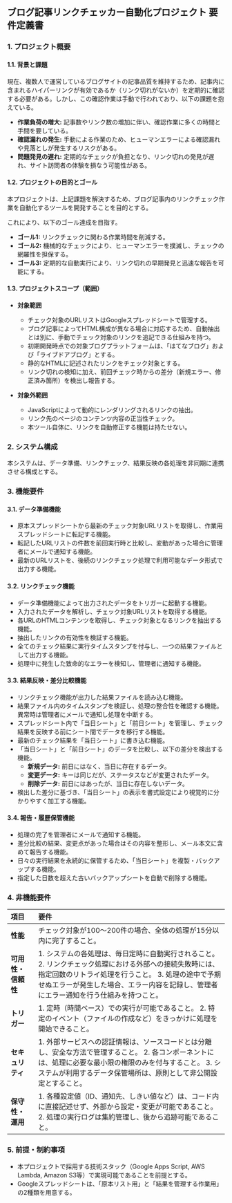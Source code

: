 ## ブログ記事リンクチェッカー自動化プロジェクト 要件定義書

### 1. プロジェクト概要

#### 1.1. 背景と課題
現在、複数人で運営しているブログサイトの記事品質を維持するため、記事内に含まれるハイパーリンクが有効であるか（リンク切れがないか）を定期的に確認する必要がある。しかし、この確認作業は手動で行われており、以下の課題を抱えている。
*   **作業負荷の増大:** 記事数やリンク数の増加に伴い、確認作業に多くの時間と手間を要している。
*   **確認漏れの発生:** 手動による作業のため、ヒューマンエラーによる確認漏れや見落としが発生するリスクがある。
*   **問題発見の遅れ:** 定期的なチェックが負担となり、リンク切れの発見が遅れ、サイト訪問者の体験を損なう可能性がある。

#### 1.2. プロジェクトの目的とゴール
本プロジェクトは、上記課題を解決するため、ブログ記事内のリンクチェック作業を自動化するツールを開発することを目的とする。

これにより、以下のゴール達成を目指す。
*   **ゴール1:** リンクチェックに関わる作業時間を削減する。
*   **ゴール2:** 機械的なチェックにより、ヒューマンエラーを撲滅し、チェックの網羅性を担保する。
*   **ゴール3:** 定期的な自動実行により、リンク切れの早期発見と迅速な報告を可能にする。

#### 1.3. プロジェクトスコープ（範囲）
*   **対象範囲**
    *   チェック対象のURLリストはGoogleスプレッドシートで管理する。
    *   ブログ記事によってHTML構成が異なる場合に対応するため、自動抽出とは別に、手動でチェック対象のリンクを追記できる仕組みを持つ。
    *   初期開発時点での対象ブログプラットフォームは、「はてなブログ」および「ライブドアブログ」とする。
    *   静的なHTMLに記述されたリンクをチェック対象とする。
    *   リンク切れの検知に加え、前回チェック時からの差分（新規エラー、修正済み箇所）を検出し報告する。

*   **対象外範囲**
    *   JavaScriptによって動的にレンダリングされるリンクの抽出。
    *   リンク先のページのコンテンツ内容の正当性チェック。
    *   本ツール自体に、リンクを自動修正する機能は持たせない。

### 2. システム構成
本システムは、データ準備、リンクチェック、結果反映の各処理を非同期に連携させる構成とする。

### 3. 機能要件

#### 3.1. データ準備機能
*   原本スプレッドシートから最新のチェック対象URLリストを取得し、作業用スプレッドシートに転記する機能。
*   転記したURLリストの件数を前回実行時と比較し、変動があった場合に管理者にメールで通知する機能。
*   最新のURLリストを、後続のリンクチェック処理で利用可能なデータ形式で出力する機能。

#### 3.2. リンクチェック機能
*   データ準備機能によって出力されたデータをトリガーに起動する機能。
*   入力されたデータを解析し、チェック対象URLリストを取得する機能。
*   各URLのHTMLコンテンツを取得し、チェック対象となるリンクを抽出する機能。
*   抽出したリンクの有効性を検証する機能。
*   全てのチェック結果に実行タイムスタンプを付与し、一つの結果ファイルとして出力する機能。
*   処理中に発生した致命的なエラーを検知し、管理者に通知する機能。

#### 3.3. 結果反映・差分比較機能
*   リンクチェック機能が出力した結果ファイルを読み込む機能。
*   結果ファイル内のタイムスタンプを検証し、処理の整合性を確認する機能。異常時は管理者にメールで通知し処理を中断する。
*   スプレッドシート内で「当日シート」と「前日シート」を管理し、チェック結果を反映する前にシート間でデータを移行する機能。
*   最新のチェック結果を「当日シート」に書き込む機能。
*   「当日シート」と「前日シート」のデータを比較し、以下の差分を検出する機能。
    *   **新規データ:** 前日にはなく、当日に存在するデータ。
    *   **変更データ:** キーは同じだが、ステータスなどが変更されたデータ。
    *   **削除データ:** 前日にはあったが、当日に存在しないデータ。
*   検出した差分に基づき、「当日シート」の表示を書式設定により視覚的に分かりやすく加工する機能。

#### 3.4. 報告・履歴保管機能
*   処理の完了を管理者にメールで通知する機能。
*   差分比較の結果、変更点があった場合はその内容を整形し、メール本文に含めて報告する機能。
*   日々の実行結果を永続的に保管するため、「当日シート」を複製・バックアップする機能。
*   指定した日数を超えた古いバックアップシートを自動で削除する機能。

### 4. 非機能要件

| 項目 | 要件 |
| :--- | :--- |
| **性能** | チェック対象が100～200件の場合、全体の処理が15分以内に完了すること。 |
| **可用性・信頼性** | 1. システムの各処理は、毎日定時に自動実行されること。 2. リンクチェック処理における外部への接続失敗時には、指定回数のリトライ処理を行うこと。 3. 処理の途中で予期せぬエラーが発生した場合、エラー内容を記録し、管理者にエラー通知を行う仕組みを持つこと。 |
| **トリガー**| 1. 定時（時間ベース）での実行が可能であること。 2. 特定のイベント（ファイルの作成など）をきっかけに処理を開始できること。 |
| **セキュリティ** | 1. 外部サービスへの認証情報は、ソースコードとは分離し、安全な方法で管理すること。 2. 各コンポーネントには、処理に必要な最小限の権限のみを付与すること。 3. システムが利用するデータ保管場所は、原則として非公開設定とすること。 |
| **保守性・運用** | 1. 各種設定値（ID、通知先、しきい値など）は、コード内に直接記述せず、外部から設定・変更が可能であること。 2. 処理の実行ログは集約管理し、後から追跡可能であること。 |

### 5. 前提・制約事項
*   本プロジェクトで採用する技術スタック（Google Apps Script, AWS Lambda, Amazon S3等）で実現可能であることを前提とする。
*   Googleスプレッドシートは、「原本リスト用」と「結果を管理する作業用」の2種類を用意する。